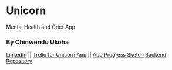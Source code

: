 # Unicorn

Mental Health and Grief App

### By Chinwendu Ukoha

[LinkedIn](https://www.linkein.com/in/chinwenduukoha) ||
[Trello for Unicorn App](https://trello.com/b/YC2BTMyZ/unicorn) ||
[App Progress Sketch](https://lucid.app/lucidchart/4cc1025f-d7c4-482a-812c-4ffb9327f513/edit?beaconFlowId=A42B5C7727D38826&invitationId=inv_861e611d-3059-4a37-bf3f-b9884c12ed8b&page=0_0#)
[Backend Repository](https://github.com/cchinw/unicorn-backend)
